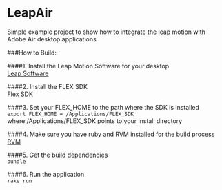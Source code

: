 LeapAir
=======

Simple example project to show how to integrate the leap motion with Adobe Air desktop applications

###How to Build:  

####1. Install the Leap Motion Software for your desktop  
[Leap Software](https://www.leapmotion.com/setup)  

####2. Install the FLEX SDK  
[Flex SDK](http://flex.apache.org/installer.html)  

####3. Set your FLEX_HOME to the path where the SDK is installed  
``export FLEX_HOME = /Applications/FLEX_SDK``  
where /Applications/FLEX_SDK points to your install directory  

####4. Make sure you have ruby and RVM installed for the build process  
[RVM](https://rvm.io/)  

####5. Get the build dependencies  
``bundle``  

####6. Run the application  
``rake run``  

